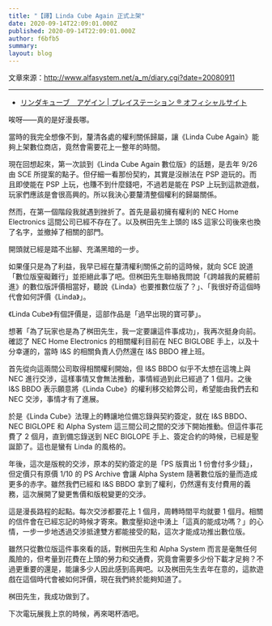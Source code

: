 ```yaml
---
title: "【譯】Linda Cube Again 正式上架"
date: 2020-09-14T22:09:01.000Z
published: 2020-09-14T22:09:01.000Z
author: f6bfb5
summary:
layout: blog
---
```


文章來源：http://www.alfasystem.net/a_m/diary.cgi?date=20080911

---

- [リンダキューブ　アゲイン | プレイステーション ® オフィシャルサイト](https://www.jp.playstation.com/software/title/jp9000npji00040_000000000000000001.html)

唉呀——真的是好漫長哪。

當時的我完全想像不到，釐清各處的權利關係歸屬，讓《Linda Cube Again》能夠上架數位商店，竟然會需要花上一整年的時間。

現在回想起來，第一次談到《Linda Cube Again 數位版》的話題，是去年 9/26 由 SCE 所提案的點子。但仔細一看那份契約，其實是沒辦法在 PSP 遊玩的。而且即使能在 PSP 上玩，也賺不到什麼錢吧，不過若是能在 PSP 上玩到這款遊戲，玩家們應該是會很高興的。所以我決心要釐清整個權利的歸屬關係。

然而，在第一個階段我就遇到挫折了。首先是最初擁有權利的 NEC Home Electronics 這間公司已經不存在了。以及桝田先生上頭的 I&S 這家公司後來也換了名字，並撤掉了相關的部門。

開頭就已經是踏不出腳、充滿黑暗的一步。

如果僅只是為了利益，我早已經在釐清權利關係之前的這時候，就向 SCE 說道「數位版窒礙難行」並拒絕此事了吧。但桝田先生聯絡我問說「《跨越我的屍體前進》的數位版評價相當好，聽說《Linda》也要推數位版了？」、「我很好奇這個時代會如何評價《Linda》」。

《Linda Cube》有個評價是，這部作品是「過早出現的寶可夢」。

想著「為了玩家也是為了桝田先生，我一定要讓這件事成功」，我再次挺身向前。確認了 NEC Home Electronics 的相關權利目前在 NEC BIGLOBE 手上，以及十分幸運的，當時 I&S 的相關負責人仍然還在 I&S BBDO 裡上班。

首先從向這兩間公司取得相關權利開始，但 I&S BBDO 似乎不太想在這塊上與 NEC 進行交涉，這樣事情又會無法推動，事情經過到此已經過了 1 個月。之後 I&S BBDO 表示願意將《Linda Cube》的權利移交給弊公司，希望能由我們去和 NEC 交涉，事情才有了進展。

於是《Linda Cube》法理上的轉讓地位備忘錄與契約簽定，就在 I&S BBDO、NEC BIGLOPE 和 Alpha System 這三間公司之間的交涉下開始推動。但這件事花費了 2 個月，直到備忘錄送到 NEC BIGLOPE 手上、簽定合約的時候，已經是聖誕節了。這也是蠻有 Linda 的風格的。

年後，這次是版稅的交涉，原本的契約簽定的是「PS 版賣出 1 份會付多少錢」，但定價只有原價 1/10 的 PS Archive 會讓 Alpha System 隨著數位版的量而造成更多的赤字。雖然我們已經和 I&S BBDO 拿到了權利，仍然還有支付費用的義務，這次展開了變更售價和版稅變更的交涉。

這是漫長路程的起點。每次交涉都要花上 1 個月，周轉時間平均就要 1 個月。相關的信件會在已經忘記的時候才寄來。數度壓抑途中湧上「這真的能成功嗎？」的心情，一步一步地透過交涉抵達雙方都能接受的點，這次才能成功推出數位版。

雖然只從數位版這件事來看的話，對桝田先生和 Alpha System 而言是毫無任何風險的，但考量到花費在上頭的勞力和交通費，究竟會需要多少份下載才足夠？不過更重要的還是，能讓多少人因此感到高興吧。以及桝田先生去年在意的，這款遊戲在這個時代會被如何評價，現在我們終於能夠知道了。

桝田先生，我成功做到了。

下次電玩展我上京的時候，再來喝杯酒吧。
